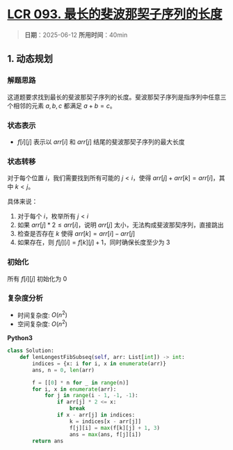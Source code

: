 # [LCR 093. 最长的斐波那契子序列的长度](https://leetcode.cn/problems/Q91FMA/description/)

> **日期**：2025-06-12
> **所用时间**：40min

## 1. 动态规划

### 解题思路

这道题要求找到最长的斐波那契子序列的长度。斐波那契子序列是指序列中任意三个相邻的元素 $a, b, c$ 都满足 $a + b = c$。

### 状态表示

- $f[i][j]$ 表示以 $arr[i]$ 和 $arr[j]$ 结尾的斐波那契子序列的最大长度

### 状态转移

对于每个位置 $i$，我们需要找到所有可能的 $j < i$，使得 $arr[j] + arr[k] = arr[i]$，其中 $k < j$。

具体来说：
1. 对于每个 $i$，枚举所有 $j < i$
2. 如果 $arr[j] * 2 \leq arr[i]$，说明 $arr[j]$ 太小，无法构成斐波那契序列，直接跳出
3. 检查是否存在 $k$ 使得 $arr[k] = arr[i] - arr[j]$
4. 如果存在，则 $f[j][i] = f[k][j] + 1$，同时确保长度至少为 3

### 初始化

所有 $f[i][j]$ 初始化为 0

### 复杂度分析

- 时间复杂度: $O(n^2)$
- 空间复杂度: $O(n^2)$

**Python3**

```python
class Solution:
    def lenLongestFibSubseq(self, arr: List[int]) -> int:
        indices = {x: i for i, x in enumerate(arr)}
        ans, n = 0, len(arr)

        f = [[0] * n for _ in range(n)]
        for i, x in enumerate(arr):
            for j in range(i - 1, -1, -1):
                if arr[j] * 2 <= x:
                    break
                if x - arr[j] in indices:
                    k = indices[x - arr[j]]
                    f[j][i] = max(f[k][j] + 1, 3)
                    ans = max(ans, f[j][i])
        return ans
```